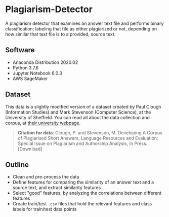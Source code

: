 # Plagiarism-Detector
A plagiarism detector that examines an answer text file and performs binary classification; labeling that file as either plagiarized or not, depending on how similar that text file is to a provided, source text.

## Software
* Anaconda Distribution 2020.02
* Python 3.7.6
* Jupyter Notebook 6.0.3
* AWS SageMaker

## Dataset
This data is a slightly modified version of a dataset created by Paul Clough (Information Studies) and
Mark Stevenson (Computer Science), at the University of Sheffield. You can read all about the data collection 
and corpus, at [their university webpage](https://ir.shef.ac.uk/cloughie/resources/plagiarism_corpus.html). 

> **Citation for data**: Clough, P. and Stevenson, M. Developing A Corpus of Plagiarised Short Answers,
Language Resources and Evaluation: Special Issue on Plagiarism and Authorship Analysis, In Press. [Download]

## Outline
* Clean and pre-process the data
* Define features for comparing the similarity of an answer text and a source text, and extract similarity features
* Select "good" features, by analyzing the correlations between different features
* Create train/test `.csv` files that hold the relevant features and class labels for train/test data points
